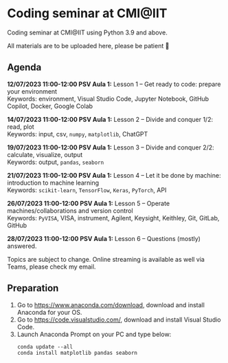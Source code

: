 # Coding seminar at CMI@IIT

Coding seminar at CMI@IIT using Python 3.9 and above.

All materials are to be uploaded here, please be patient 🙏


## Agenda

**12/07/2023 11:00-12:00 PSV Aula 1:**
Lesson 1 – Get ready to code: prepare your environment  
Keywords: environment, Visual Studio Code, Jupyter Notebook, GitHub Copilot, Docker, Google Colab

**14/07/2023 11:00-12:00 PSV Aula 1:**
Lesson 2 – Divide and conquer 1/2: read, plot  
Keywords: input, csv, `numpy`, `matplotlib`, ChatGPT

**19/07/2023 11:00-12:00 PSV Aula 1:**
Lesson 3 – Divide and conquer 2/2: calculate, visualize, output  
Keywords: output, `pandas`, `seaborn`

**21/07/2023 11:00-12:00 PSV Aula 1:**
Lesson 4 – Let it be done by machine: introduction to machine learning  
Keywords: `scikit-learn`, `TensorFlow`, `Keras`, `PyTorch`, API

**26/07/2023 11:00-12:00 PSV Aula 1:**
Lesson 5 – Operate machines/collaborations and version control  
Keywords: `PyVISA`, VISA, instrument, Agilent, Keysight, Keithley, Git, GitLab, GitHub

**28/07/2023 11:00-12:00 PSV Aula 1:**
Lesson 6 – Questions (mostly) answered.

Topics are subject to change.
Online streaming is available as well via Teams, please check my email.


## Preparation
1.	Go to https://www.anaconda.com/download, download and install Anaconda for your OS.
2.	Go to https://code.visualstudio.com/, download and install Visual Studio Code.
3.	Launch Anaconda Prompt on your PC and type below:
    ```shell
    conda update --all
    conda install matplotlib pandas seaborn
    ```




